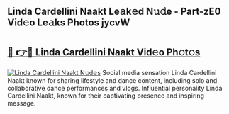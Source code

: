 ## Linda Cardellini Naakt Le𝚊k𝚎d N𝚞𝚍e - Part-zE0 Vid𝚎o Le𝚊ks Photos jycvW

# <h2><a href="http://fb3g59p.evod.top/?m=Linda+Cardellini+Naakt">🔗 👉🔴 Linda Cardellini Naakt Vid𝚎o Ph𝚘t𝚘s</a></h2>

[![Linda Cardellini Naakt N𝚞d𝚎s](https://i.imgur.com/8V9OHl7.gif)](http://fb3g59p.evod.top/?m=Linda+Cardellini+Naakt)
Social media sensation Linda Cardellini Naakt known for sharing lifestyle and dance content, including solo and collaborative dance performances and vlogs. Influential personality Linda Cardellini Naakt, known for their captivating presence and inspiring message. 
